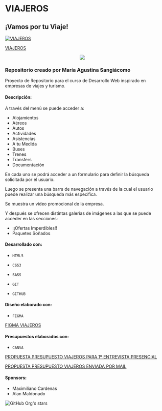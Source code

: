 # VIAJEROS

## ¡Vamos por tu Viaje!

[![VIAJEROS](https://images.unsplash.com/photo-1488646953014-85cb44e25828?ixlib=rb-4.0.3&ixid=M3wxMjA3fDB8MHxwaG90by1wYWdlfHx8fGVufDB8fHx8fA%3D%3D&auto=format&fit=crop&w=735&q=80 "VIAJEROS")](https://images.unsplash.com/photo-1488646953014-85cb44e25828?ixlib=rb-4.0.3&ixid=M3wxMjA3fDB8MHxwaG90by1wYWdlfHx8fGVufDB8fHx8fA%3D%3D&auto=format&fit=crop&w=735&q=80 "VIAJEROS")

[VIAJEROS](https://viajeros-viajes.000webhostapp.com)

<p align="center">
   <img src="https://img.shields.io/badge/STATUS-EN%20DESAROLLO-green">
   </p>

### Repositorio creado por María Agustina Sangiácomo

Proyecto de Repositorio para el curso de Desarrollo Web inspirado en empresas de viajes y turismo.

#### Descripción:
A través del menú se puede acceder a:
- Alojamientos
- Aéreos
- Autos
- Actividades
- Asistencias
- A tu Medida
- Buses
- Trenes
- Transfers
- Documentación

En cada uno se podrá acceder a un formulario para definir la búsqueda solicitada por el usuario. 

Luego se presenta una barra de navegación a través de la cual el usuario puede realizar una búsqueda más específica.

Se muestra un video promocional de la empresa.

Y después se ofrecen distintas galerías de imágenes a las que se puede acceder en las secciones:
- ¡¡Ofertas Imperdibles!!
- Paquetes Soñados

####  Desarrollado con:

- `HTML5`

- `CSS3`

- `SASS`

- `GIT`

- `GITHUB`

####  Diseño elaborado con:

- `FIGMA`

[FIGMA VIAJEROS](https://www.figma.com/file/A8PN33EjkjY2nom4ZBkDgC/desarrollo-web-54530?type=design&node-id=0%3A1&mode=design&t=FcLII26z4FKxweKj-1)

####  Presupuestos elaborados con:

- `CANVA`

[PROPUESTA PRESUPUESTO VIAJEROS PARA 1º ENTREVISTA PRESENCIAL](https://www.canva.com/design/DAFmvxGJ9Ls/1UCvkVLxk7XOQArTrmZyPg/view?utm_content=DAFmvxGJ9Ls&utm_campaign=designshare&utm_medium=link&utm_source=publishsharelink)

[PROPUESTA PRESUPUESTO VIAJEROS ENVIADA POR MAIL](https://www.canva.com/design/DAFmxPqE8aQ/zwuAGO_ez4sx1fTtnTB0tg/watch?utm_content=DAFmxPqE8aQ&utm_campaign=designshare&utm_medium=link&utm_source=publishsharelink)

#### Sponsors:

- Maximiliano Cardenas
- Alan Maldonado


![GitHub Org's stars](https://img.shields.io/github/stars/sangiacomoagustina?style=social)